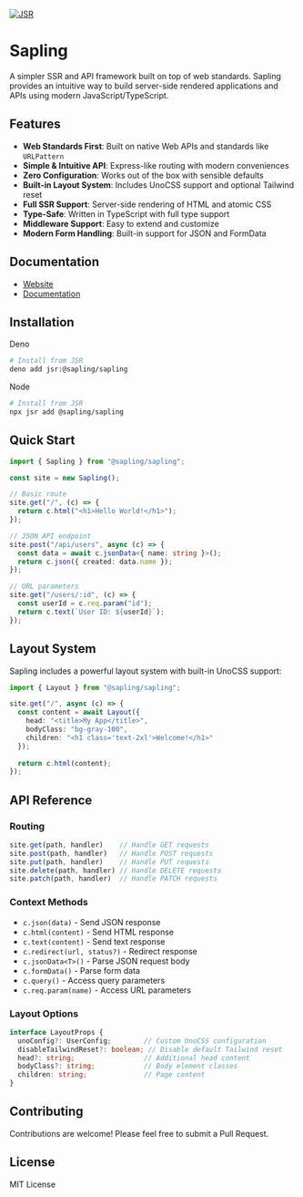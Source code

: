 [![JSR](https://jsr.io/badges/@sapling/sapling)](https://jsr.io/@sapling/sapling)

# Sapling

A simpler SSR and API framework built on top of web standards. Sapling provides an intuitive way to build server-side rendered applications and APIs using modern JavaScript/TypeScript.

## Features

- **Web Standards First**: Built on native Web APIs and standards like `URLPattern`
- **Simple & Intuitive API**: Express-like routing with modern conveniences
- **Zero Configuration**: Works out of the box with sensible defaults
- **Built-in Layout System**: Includes UnoCSS support and optional Tailwind reset
- **Full SSR Support**: Server-side rendering of HTML and atomic CSS
- **Type-Safe**: Written in TypeScript with full type support
- **Middleware Support**: Easy to extend and customize
- **Modern Form Handling**: Built-in support for JSON and FormData

## Documentation

- [Website](https://sapling.land)
- [Documentation](https://sapling.land/docs)

## Installation

Deno

```bash
# Install from JSR
deno add jsr:@sapling/sapling
```

Node

```bash
# Install from JSR
npx jsr add @sapling/sapling
```

## Quick Start

```typescript
import { Sapling } from "@sapling/sapling";

const site = new Sapling();

// Basic route
site.get("/", (c) => {
  return c.html("<h1>Hello World!</h1>");
});

// JSON API endpoint
site.post("/api/users", async (c) => {
  const data = await c.jsonData<{ name: string }>();
  return c.json({ created: data.name });
});

// URL parameters
site.get("/users/:id", (c) => {
  const userId = c.req.param("id");
  return c.text(`User ID: ${userId}`);
});
```

## Layout System

Sapling includes a powerful layout system with built-in UnoCSS support:

```typescript
import { Layout } from "@sapling/sapling";

site.get("/", async (c) => {
  const content = await Layout({
    head: "<title>My App</title>",
    bodyClass: "bg-gray-100",
    children: "<h1 class='text-2xl'>Welcome!</h1>"
  });
  
  return c.html(content);
});
```

## API Reference

### Routing

```typescript
site.get(path, handler)    // Handle GET requests
site.post(path, handler)   // Handle POST requests
site.put(path, handler)    // Handle PUT requests
site.delete(path, handler) // Handle DELETE requests
site.patch(path, handler)  // Handle PATCH requests
```

### Context Methods

- `c.json(data)` - Send JSON response
- `c.html(content)` - Send HTML response
- `c.text(content)` - Send text response
- `c.redirect(url, status?)` - Redirect response
- `c.jsonData<T>()` - Parse JSON request body
- `c.formData()` - Parse form data
- `c.query()` - Access query parameters
- `c.req.param(name)` - Access URL parameters

### Layout Options

```typescript
interface LayoutProps {
  unoConfig?: UserConfig;        // Custom UnoCSS configuration
  disableTailwindReset?: boolean; // Disable default Tailwind reset
  head?: string;                 // Additional head content
  bodyClass?: string;            // Body element classes
  children: string;              // Page content
}
```

## Contributing

Contributions are welcome! Please feel free to submit a Pull Request.

## License

MIT License

